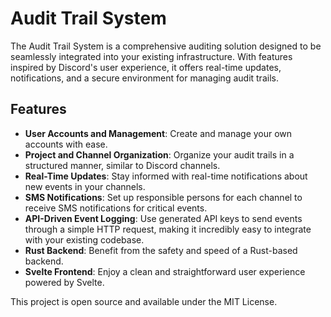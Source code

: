 # Audit Trail System

The Audit Trail System is a comprehensive auditing solution designed to be seamlessly integrated into your existing infrastructure.
With features inspired by Discord's user experience, it offers real-time updates, notifications, and a secure environment for managing audit trails.

## Features

- **User Accounts and Management**: Create and manage your own accounts with ease.
- **Project and Channel Organization**: Organize your audit trails in a structured manner, similar to Discord channels.
- **Real-Time Updates**: Stay informed with real-time notifications about new events in your channels.
- **SMS Notifications**: Set up responsible persons for each channel to receive SMS notifications for critical events.
- **API-Driven Event Logging**: Use generated API keys to send events through a simple HTTP request, making it incredibly easy to integrate with your existing codebase.
- **Rust Backend**: Benefit from the safety and speed of a Rust-based backend.
- **Svelte Frontend**: Enjoy a clean and straightforward user experience powered by Svelte.

This project is open source and available under the MIT License.
